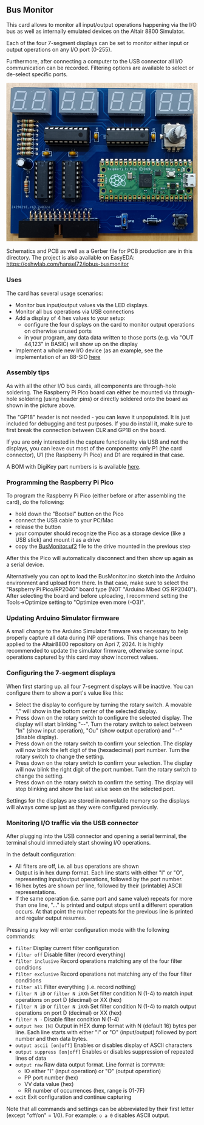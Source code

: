 ## Bus Monitor

This card allows to monitor all input/output operations happening via the I/O bus 
as well as internally emulated devices on the Altair 8800 Simulator.

Each of the four 7-segment displays can be set to monitor either input or output
operations on any I/O port (0-255).

Furthermore, after connecting a computer to the USB connector all I/O communication
can be recorded. Filtering options are available to select or de-select specific ports.

![Bus Monitor](busmonitor.jpg)

Schematics and PCB as well as a Gerber file for PCB production are in this directory. 
The project is also available on EasyEDA: https://oshwlab.com/hansel72/iobus-busmonitor

### Uses

The card has several usage scenarios:
- Monitor bus input/output values via the LED displays.
- Monitor all bus operations via USB connections
- Add a display of 4 hex values to your setup:
  - configure the four displays on the card to monitor output operations on otherwise unused ports
  - in your program, any data data written to those ports (e.g. via "OUT 44,123" in BASIC) will show up on the display
- Implement a whole new I/O device (as an example, see the implementation of an 88-SIO [here](devices/SIO)

### Assembly tips

As with all the other I/O bus cards, all components are through-hole soldering.
The Raspberry Pi Pico board can either be mounted via through-hole soldering (using
header pins) or directly soldered onto the board as shown in the picture above.

The "GP18" header is not needed - you can leave it unpopulated. It is just included
for debugging and test purposes. If you do install it, make sure to first break the
connection between CLR and GP18 on the board.

If you are only interested in the capture functionality via USB and not the displays,
you can leave out most of the components: only P1 (the card connector), U1 (the Raspberry 
Pi Pico) and D1 are required in that case.

A BOM with DigiKey part numbers is is available [here](BOM.csv).

### Programming the Raspberry Pi Pico

To program the Raspberry Pi Pico (either before or after assembling the card), do the following:
  - hold down the "Bootsel" button on the Pico
  - connect the USB cable to your PC/Mac
  - release the button
  - your computer should recognize the Pico as a storage device (like a USB stick) and mount it as a drive
  - copy the [BusMonitor.uf2](BusMonitor.uf2) file to the drive mounted in the previous step

After this the Pico will automatically disconnect and then show up again as a serial device.

Alternatively you can opt to load the BusMonitor.ino sketch into the Arduino environment
and upload from there. In that case, make sure to select the "Raspberry Pi Pico/RP2040"
board type (NOT "Arduino Mbed OS RP2040"). After selecting the board and before uploading, 
I recommend setting the Tools->Optimize setting to "Optimize even more (-O3)".

### Updating Arduino Simulator firmware

A small change to the Arduino Simulator firmware was necessary to help properly capture
all data during INP operations. This change has been applied to the Altair8800 repository
on Apri 7, 2024. It is highly recommended to update the simulator firmware, otherwise some
input operations captured by this card may show incorrect values.

### Configuring the 7-segment displays

When first starting up. all four 7-segment displays will be inactive. You can configure
them to show a port's value like this:

  - Select the display to configure by turning the rotary switch. A movable "." will show
    in the bottom center of the selected display.
  - Press down on the rotary switch to configure the selected display. The display will
    start blinking "--". Turn the rotary switch to select between "In" (show input operation),
    "Ou" (show output operation) and "--" (disable display).
  - Press down on the rotary switch to confirm your selection. The display will now blink
    the left digit of the (hexadecimal) port number. Turn the rotary switch to change the setting.
  - Press down on the rotary switch to confirm your selection. The display will now blink
    the right digit of the port number. Turn the rotary switch to change the setting.
  - Press down on the rotary switch to confirm the setting. The display will stop blinking
    and show the last value seen on the selected port.

Settings for the displays are stored in nonvolatile memory so the displays will always
come up just as they were configured previously.

### Monitoring I/O traffic via the USB connector

After plugging into the USB connector and opening a serial terminal, the terminal should
immediately start showing I/O operations. 

In the default configuration:
  - All filters are off, i.e. all bus operations are shown
  - Output is in hex dump format. Each line starts with either "I" or "O",
    representing input/output operations, followed by the port number.
  - 16 hex bytes are shown per line, followed by their (printable) ASCII representations.
  - If the same operation (i.e. same port and same value) repeats for more than one line,
    "..." is printed and output stops until a different operation occurs. At that point
    the number repeats for the previous line is printed and regular output resumes.

Pressing any key will enter configuration mode with the following commands:
  - `filter`
    Display current filter configuration
  - `filter off`
    Disable filter (record everything)
  - `filter inclusive`
    Record operations matching any of the four filter conditions
  - `filter exclusive`
    Record operations not matching any of the four filter conditions
  - `filter all`
    Filter everything (i.e. record nothing)
  - `filter N iD` or `filter N iXXh` 
    Set filter condition N (1-4) to match input operations on port D (decimal) or XX (hex)
  - `filter N iD` or `filter N iXXh` 
    Set filter condition N (1-4) to match output operations on port D (decimal) or XX (hex)
  - `filter N -`
    Disable filter condition N (1-4)
  - `output hex [N]`
    Output in HEX dump format with N (default 16) bytes per line. Each line starts with
    either "I" or "O" (input/output) followed by port number and then data bytes.
  - `output ascii [on|off]`
    Enables or disables display of ASCII characters
  - `output suppress [on|off]`
    Enables or disables suppression of repeated lines of data
  - `output raw`
    Raw data output format. Line format is `IOPPVVRR`:
    - IO either "I" (input operation) or "O" (output operation)
    - PP port number (hex)
    - VV data value (hex)
    - RR number of occurrences (hex, range is 01-7F)
  - `exit`
    Exit configuration and continue capturing

Note that all commands and settings can be abbreviated by their first letter (except "off/on" = 1/0).
For example: `o a 0` disables ASCII output.

